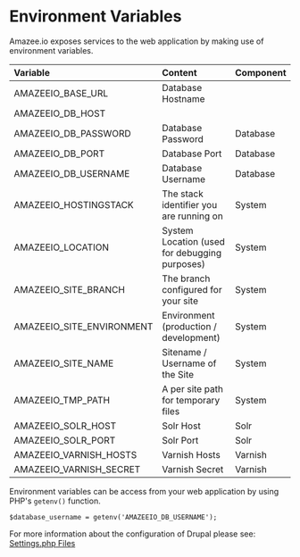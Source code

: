 # Environment Variables

Amazee.io exposes services to the web application by making use of environment variables.

| Variable | Content | Component |
| :--- | :--- | :--- |
| AMAZEEIO_BASE_URL | Database Hostname |  |
| AMAZEEIO\_DB\_HOST |  |  |
| AMAZEEIO\_DB\_PASSWORD | Database Password | Database |
| AMAZEEIO\_DB\_PORT | Database Port | Database |
| AMAZEEIO\_DB\_USERNAME | Database Username | Database |
| AMAZEEIO\_HOSTINGSTACK | The stack identifier you are running on | System |
| AMAZEEIO\_LOCATION | System Location \(used for debugging purposes\) | System |
| AMAZEEIO\_SITE\_BRANCH | The branch configured for your site | System |
| AMAZEEIO\_SITE\_ENVIRONMENT | Environment \(production \/ development\) | System |
| AMAZEEIO\_SITE\_NAME | Sitename \/ Username of the Site | System |
| AMAZEEIO\_TMP\_PATH | A per site path for temporary files | System |
| AMAZEEIO\_SOLR\_HOST | Solr Host | Solr |
| AMAZEEIO\_SOLR\_PORT | Solr Port | Solr |
| AMAZEEIO\_VARNISH\_HOSTS | Varnish Hosts | Varnish |
| AMAZEEIO\_VARNISH\_SECRET | Varnish Secret | Varnish |

Environment variables can be access from your web application by using PHP's `getenv()` function.

```
$database_username = getenv('AMAZEEIO_DB_USERNAME');
```

For more information about the configuration of Drupal please see: [Settings.php Files](./settingsphpfiles.html)

